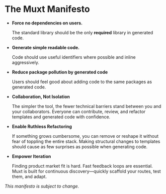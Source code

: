 # The Muxt Manifesto

- **Force no dependencies on users.**

  The standard library should be the only **required** library in generated code.

- **Generate simple readable code.**

  Code should use useful identifiers where possible and inline aggressively.

- **Reduce package pollution by generated code**

  Users should feel good about adding code to the same packages as generated code.

- **Collaboration, Not Isolation**

  The simpler the tool, the fewer technical barriers stand between you and your collaborators.
  Everyone can contribute, review, and refactor templates and generated code with confidence.

- **Enable Ruthless Refactoring**

  If something grows cumbersome, you can remove or reshape it without fear of toppling the entire stack.
  Making structural changes to templates should cause as few surprises as possible when generating code.

- **Empower Iteration**

  Finding product market fit is hard.
  Fast feedback loops are essential.
  Muxt is built for continuous discovery—quickly scaffold your routes, test them, and adapt.

*This manifesto is subject to change.*